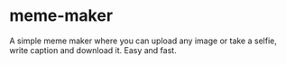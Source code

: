 # meme-maker
A simple meme maker where you can upload any image or take a selfie, write caption and download it. Easy and fast.
